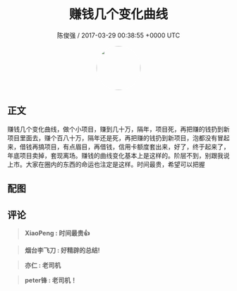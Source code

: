 <h1 align="center">赚钱几个变化曲线</h1>
<p align="center">
    <a>陈俊强 / 2017-03-29 00:38:55 &#43;0000 UTC</a>
</p>

<div align="center">
    <img src="https://images.zsxq.com/FmZytD6Ubz56EUy1aIdFL9BC7Qs3?e=1590940799&amp;token=kIxbL07-8jAj8w1n4s9zv64FuZZNEATmlU_Vm6zD:uoZfe_ZWG12X-r2iYnDkFZEdRJ4=" width="100" height="100" style="border:1px solid;border-radius:50%; color:#ffffff"/>
</div>

## 正文

<div>
赚钱几个变化曲线，做个小项目，赚到几十万，隔年，项目死，再把赚的钱扔到新项目里面去，赚个百八十万，隔年还是死，再把赚的钱扔到新项目，泡都没有冒起来，借钱再搞项目，有点眉目，再借钱，信用卡额度套出来，好了，终于起来了，年底项目卖掉，套现离场。赚钱的曲线变化基本上是这样的。阶层不到，别跟我说上市。大家在圈内的东西的命运也注定是这样。时间最贵，希望可以把握
</div>

## 配图
<div class="image" align="center">

</div>

## 评论

<div align="left">
<div>

<blockquote >
<span> <strong>XiaoPeng : 时间最贵👍 </strong></span>
</blockquote>

<blockquote >
<span> <strong>烟台李飞刀 : 好精辟的总结! </strong></span>
</blockquote>

<blockquote >
<span> <strong>亦仁 : 老司机 </strong></span>
</blockquote>

<blockquote >
<span> <strong>peter锋 : 老司机！ </strong></span>
</blockquote>

</div>
</div>